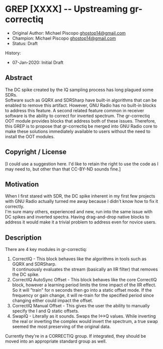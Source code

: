 # GREP [XXXX] -- Upstreaming gr-correctiq

- Original Author: Michael Piscopo <ghostop14@gmail.com>
- Champion: Michael Piscopo <ghostop14@gmail.com>
- Status: Draft

History:
- 07-Jan-2020: Initial Draft

## Abstract

The DC spike created by the IQ sampling process has long plagued some SDRs.  
Software such as GQRX and SDRSharp have built-in algorithms that can be enabled 
to remove this artifact.  However, GNU Radio has no built-in blocks to address 
this feature.  A second related feature common in receiver software is the ability 
to correct for inverted spectrum.  The gr-correctiq OOT module provides blocks that 
address both of these issues.  Therefore, this GREP is to propose that gr-correctiq 
be merged into GNU Radio core to make these solutions immediately available to users 
without the need to install the OOT modules.

## Copyright / License

[I could use a suggestion here.  I'd like to retain the right to use the code as I 
may need to, but other than that CC-BY-ND sounds fine.]

## Motivation

When I first stared with SDR, the DC spike inherent in my first few projects with 
GNU Radio actually turned me away because I didn't know how to fix it correctly.  
I'm sure many others, experienced and new, run into the same issue with DC spikes 
and inverted spectra.  Having drag-and-drop native blocks to address it would make it 
a trivial problem to address even for novice users.

## Description

There are 4 key modules in gr-correctiq:

1. CorrectIQ - This block behaves like the algorithms in tools such as GQRX and SDRSharp.  
It continuously evaluates the stream (basically an IIR filter) that removes the DC spike.
2. CorrectIQ AutoSync Offset - This block behaves like the core CorrectIQ block, however 
a learning period limits the time impact of the IIR effect.  So it will "train" for n 
seconds then go into a static offset mode.  If the frequency or gain change, it will 
re-train for the specified period since changing either could impact the offset.
3. CorrectIQ Manual Offset - This gives the user the ability to manually specify the I 
and Q static offsets.
4. SwapIQ - Literally as it sounds.  Swaps the I<->Q values.  While inverting the real 
or inverting the complex would invert the spectrum, a true swap seemed the most preserving 
of the original data.

Currently they're in a CORRECTIQ group.  If integrated, they should be moved into an 
appropriate standard group as well.



